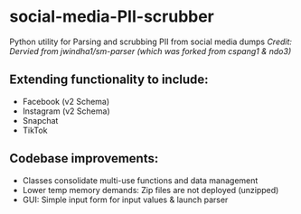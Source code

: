 # social-media-PII-scrubber
Python utility for Parsing and scrubbing PII from social media dumps
*Credit: Dervied from jwindha1/sm-parser (which was forked from cspang1 & ndo3)*

## Extending functionality to include:
- Facebook (v2 Schema)
- Instagram (v2 Schema)
- Snapchat
- TikTok

## Codebase improvements:
- Classes consolidate multi-use functions and data management
- Lower temp memory demands: Zip files are not deployed (unzipped)
- GUI: Simple input form for input values & launch parser